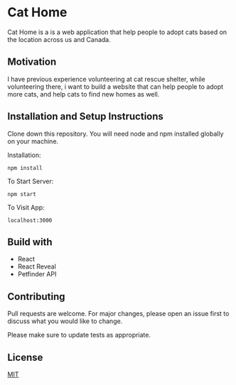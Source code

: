 # Cat Home

Cat Home is a is a web application that help people to adopt cats based on the location across us and Canada.
 ## Motivation
I have previous experience volunteering at cat rescue shelter, while volunteering there, i want to build a  website that can help people to adopt more cats, and help cats to find new homes as well. 


## Installation and Setup Instructions

Clone down this repository. You will need node and npm installed globally on your machine.

Installation:
```
npm install
```


To Start Server:
```
npm start
```
To Visit App:
```
localhost:3000
```




## Build with
- React
- React Reveal
- Petfinder API

## Contributing
Pull requests are welcome. For major changes, please open an issue first to discuss what you would like to change.

Please make sure to update tests as appropriate.

## License
[MIT](https://choosealicense.com/licenses/mit/)
